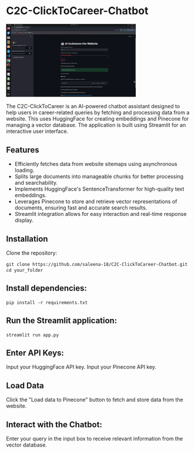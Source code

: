 # C2C-ClickToCareer-Chatbot

<img src="webapp/demo3.png" alt="workflow" width="70%">

The C2C-ClickToCareer is an AI-powered chatbot assistant designed to help users in career-related queries by fetching and processing data from a website. This uses HuggingFace for creating embeddings and Pinecone for managing a vector database. The application is built using Streamlit for an interactive user interface.

## Features
- Efficiently fetches data from website sitemaps using asynchronous loading.
- Splits large documents into manageable chunks for better processing and searchability.
- Implements HuggingFace's SentenceTransformer for high-quality text embeddings.
- Leverages Pinecone to store and retrieve vector representations of documents, ensuring fast and accurate search results.
- Streamlit integration allows for easy interaction and real-time response display.

## Installation

Clone the repository:
```
git clone https://github.com/saleena-18/C2C-ClickToCareer-Chatbot.git
cd your_folder
```
## Install dependencies:
```
pip install -r requirements.txt
```
## Run the Streamlit application:
```
streamlit run app.py
```

## Enter API Keys:

Input your HuggingFace API key.
Input your Pinecone API key.

## Load Data

Click the "Load data to Pinecone" button to fetch and store data from the website.

## Interact with the Chatbot:

Enter your query in the input box to receive relevant information from the vector database.
